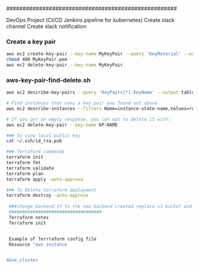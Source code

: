 

####################################################

DevOps Project (CI/CD Jenkins pipeline for kubernetes)
Create slack channel 
Create slack notification

### Create a key pair

```sh
aws ec2 create-key-pair --key-name MyKeyPair --query 'KeyMaterial' --output text > MyKeyPair.pem
chmod 400 MyKeyPair.pem
aws ec2 delete-key-pair --key-name MyKeyPair
```

### aws-key-pair-find-delete.sh

```sh
aws ec2 describe-key-pairs --query 'KeyPairs[*].KeyName' --output table

# Find instances that uses a key pair you found out above
aws ec2 describe-instances --filters Name=instance-state-name,Values=running Name=key-name,Values="KP-NAME" --query 'Reservations[*].Instances[*].InstanceId'

# If you get an empty response, you can opt to delete it with:
aws ec2 delete-key-pair --key-name KP-NAME

### To view local public key 
cat ~/.ssh/id_rsa.pub 

### Terraform commands 
terraform init
terraform fmt 
terraform validate 
terraform plan 
terraform apply -auto-approve

### To delete terraform deployment
terraform destroy -auto-approve
 
 ###change backend.tf to the new backend created replace s3 bucket and dynamodb table 
 ###################################
 Terraform notes 
 Terraform init   


 Example of Terrraform config file 
 Resource "aws instance 


dave_cluster

```
